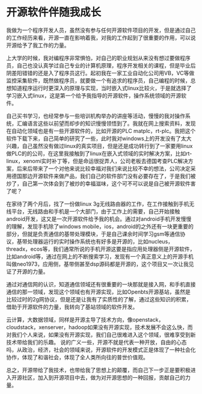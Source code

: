 
# 开源软件伴随我成长 #

  我做为一个程序开发人员，虽然没有参与任何开源软件项目的开发，但是通过自己的工作经历来看，开源一直在影响着我，对我的工作起到了很重要的作用，可以说开源给予了我工作的力量。

  上大学的时候，我对编程序非常惧怕，对自己的职业规划从来没有想过要做程序员，自己也没认真学过自己专业的计算机原理，程序开发相关的课程，但是毕业后阴差阳错错的还是入了程序员这行。起初我在一家工业自动化公司用VB，VC等做监控采集软件，既然做程序员，就要做一个有追求的程序员，自己编程的时候，总想知道程序运行时更深入的原理与实现，当时嵌入式linux比较火，于是就选择了学习嵌入式linux，这是第一个给予我指导的开源软件，操作系统领域的开源软件。

  自己买书学习，也经常参与一些培训机构举办的讲座等活动，慢慢的我对操作系统，汇编语言这些以前望而却步的知识慢慢领悟到了。我就在网上搜索资料，发现在自动化领域也是有一些开源软件的，比如开源的PLC matplc，rt-plc。我把这个软件下载下来，自己简单的研究了一些，此时我对windows上的开发没有了太大兴趣，自己虽然没有做过linux的真实项目，但是还是成功转行到了一家要用linux做PLC的的公司，在这里我接触到了linux在嵌入式领域的实时解决方案，比如rt-linux，xenomi实时补丁等，但是命运很捉弄人，公司老板去德国考查PLC解决方案，后来后带来了一个对他来说比较幸福对我们来说比较不幸的想法，公司决定采用德国那边开源软件来做产品，我们自己的软件部门没有必要存在了，于是我们被炒了，自己第一次体会到了被炒的幸福滋味，这个可不可以说是自己被开源软件害了呢？

  在家待了两个月后，找了一份做linux 3g无线路由器的工作，在工作接触到手机无线平台，无线路由和手机是一个大部门，由于工作上的需要，自己开始接触android开发，这又是一次开源软件给予我的机会。通过对android手机开发慢慢的理解，发现手机除了windows mobile，ios，android的之外还有一块更重要的部分，但就是负责通信的基带处理模块，于是自己课余时间学习gsm等通信协议，基带处理器运行的实时操作系统也有好多是开源的，比如nucleus，threadx，ecos等，我们通常所说的手机开源这要是指应用处理器侧是开源软件，比如android等，通过在网上的不断搜索学习，发现有一个真正意义上的开源手机叫做neo1973，应用侧，基带侧甚至dsp源码都是开源的，这个项目又一次让我见证了开源的力量。

  通过对通信网的认识，知道通信领域还有很重要的一块那就是接入网，和手机直接通信的那一领域，发现这个领域也有开源实现，比如Openbts开源基站，虽然是比较过时的2g网协议，但是还是让我有了实质性的了解，通过这些知识的积累，借助于开源软件的力量，我转向了基站领域的软件开发。

  云计算，大数据领域，同样是开源主导了技术方向，像openstack，cloudstack，xenserver，hadoop如果没有开源实现，技术发展不会这么快，而对我们个人来说，如果没有开源实现，我们自己很难进入这个领域，很难享受到新技术带给我们的乐趣。
说的广义一些，开源不就是代表一种开放，自由的心态吗，从政治，经济，社会的领域来说，开源软件的开发模式正是体现了一种社会化协作，体现了和谐社会，体现了全人类所向往的普世价值观。

  总之，开源带给了我技术，也带给我了思想上的颠覆，而自己下一步正是要积极进入开源社区，加入到开源项目中去，做为对开源思想的一种回报，贡献自己的力量。

